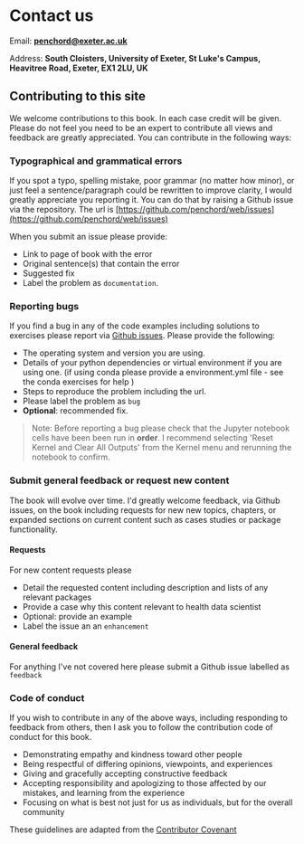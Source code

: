 # Contact us

Email: **penchord@exeter.ac.uk**

Address: **South Cloisters, University of Exeter, St Luke's Campus, Heavitree Road, Exeter, EX1 2LU, UK**

## Contributing to this site

We welcome contributions to this book. In each case credit will be given. Please do not feel you need to be an expert to contribute all views and feedback are greatly appreciated. You can contribute in the following ways:

### Typographical and grammatical errors

If you spot a typo, spelling mistake, poor grammar (no matter how minor), or just feel a sentence/paragraph could be rewritten to improve clarity, I would greatly appreciate you reporting it.  You can do that by raising a Github issue via the repository.  The url is [https://github.com/penchord/web/issues](https://github.com/penchord/web/issues)

When you submit an issue please provide:

* Link to page of book with the error
* Original sentence(s) that contain the error
* Suggested fix
* Label the problem as `documentation`.

### Reporting bugs

If you find a bug in any of the code examples including solutions to exercises please report via [Github issues](https://github.com/penchord/web/issues).  Please provide the following:

* The operating system and version you are using.
* Details of your python dependencies or virtual environment if you are using one. (if using conda please provide a environment.yml file - see the conda exercises for help )
* Steps to reproduce the problem including the url.
* Please label the problem as `bug`
* **Optional**: recommended fix.

> Note: Before reporting a bug please check that the Jupyter notebook cells have been been run in **order**.  I recommend selecting 'Reset Kernel and Clear All Outputs' from the Kernel menu and rerunning the notebook to confirm.   

### Submit general feedback or request new content

The book will evolve over time. I'd greatly welcome feedback, via Github issues, on the book including requests for new new topics, chapters, or expanded sections on current content such as cases studies or package functionality. 

#### Requests

For new content requests please

* Detail the requested content including description and lists of any relevant packages
* Provide a case why this content relevant to health data scientist
* Optional: provide an example 
* Label the issue an an `enhancement`

#### General feedback

For anything I've not covered here please submit a Github issue labelled as `feedback`

### Code of conduct

If you wish to contribute in any of the above ways, including responding to feedback from others, then I ask you to follow the contribution code of conduct for this book.

* Demonstrating empathy and kindness toward other people
* Being respectful of differing opinions, viewpoints, and experiences
* Giving and gracefully accepting constructive feedback
* Accepting responsibility and apologizing to those affected by our mistakes, and learning from the experience
* Focusing on what is best not just for us as individuals, but for the overall community

These guidelines are adapted from the [Contributor Covenant](https://www.contributor-covenant.org/)